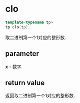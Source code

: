 # clo

```c++
template<typename tp>
tp clo(tp);
```

取二进制第一个1对应的整形数.

## parameter

**x** - 数字.

## return value

返回取二进制第一个1对应的整形数.